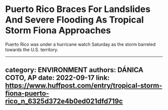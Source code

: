 # Puerto Rico Braces For Landslides And Severe Flooding As Tropical Storm Fiona Approaches

Puerto Rico was under a hurricane watch Saturday as the storm barreled towards the U.S. territory.

---
category: ENVIRONMENT
authors: DÁNICA COTO, AP
date: 2022-09-17
link: https://www.huffpost.com/entry/tropical-storm-fiona-puerto-rico_n_6325d372e4b0ed021dfd719c
---
